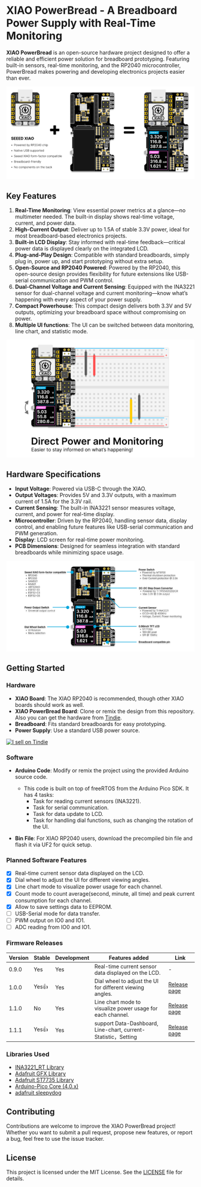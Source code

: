 # XIAO PowerBread - A Breadboard Power Supply with Real-Time Monitoring

**XIAO PowerBread** is an open-source hardware project designed to offer a reliable and efficient power solution for breadboard prototyping. Featuring built-in sensors, real-time monitoring, and the RP2040 microcontroller, PowerBread makes powering and developing electronics projects easier than ever.

![XIAO PowerBread](Docs/Images/pic_overview.png)


## Key Features

1. **Real-Time Monitoring**: View essential power metrics at a glance—no multimeter needed. The built-in display shows real-time voltage, current, and power data.
2. **High-Current Output**: Deliver up to 1.5A of stable 3.3V power, ideal for most breadboard-based electronics projects.
3. **Built-in LCD Display**: Stay informed with real-time feedback—critical power data is displayed clearly on the integrated LCD.
4. **Plug-and-Play Design**: Compatible with standard breadboards, simply plug in, power up, and start prototyping without extra setup.
5. **Open-Source and RP2040 Powered**: Powered by the RP2040, this open-source design provides flexibility for future extensions like USB-serial communication and PWM control.
6. **Dual-Channel Voltage and Current Sensing**: Equipped with the INA3221 sensor for dual-channel voltage and current monitoring—know what’s happening with every aspect of your power supply.
7. **Compact Powerhouse**: This compact design delivers both 3.3V and 5V outputs, optimizing your breadboard space without compromising on power.
8. **Multiple UI functions**: The UI can be switched between data monitoring, line chart, and statistic mode.

![XIAO PowerBread](Docs/Images/pic_directPowerAndMonitoring.png)

## Hardware Specifications

- **Input Voltage**: Powered via USB-C through the XIAO.
- **Output Voltages**: Provides 5V and 3.3V outputs, with a maximum current of 1.5A for the 3.3V rail.
- **Current Sensing**: The built-in INA3221 sensor measures voltage, current, and power for real-time display.
- **Microcontroller**: Driven by the RP2040, handling sensor data, display control, and enabling future features like USB-serial communication and PWM generation.
- **Display**: LCD screen for real-time power monitoring.
- **PCB Dimensions**: Designed for seamless integration with standard breadboards while minimizing space usage.

![XIAO PowerBread](Docs/Images/pic_hardwareSpec.png)

## Getting Started

### Hardware

- **XIAO Board**: The XIAO RP2040 is recommended, though other XIAO boards should work as well.
- **XIAO PowerBread Board**: Clone or remix the design from this repository. Also you can get the hardware from [Tindie](https://www.tindie.com/products/35842/).
- **Breadboard**: Fits standard breadboards for easy prototyping.
- **Power Supply**: Use a standard USB power source.

<a href="https://www.tindie.com/stores/nicho810d/?ref=offsite_badges&utm_source=sellers_nicho810&utm_medium=badges&utm_campaign=badge_large"><img src="https://d2ss6ovg47m0r5.cloudfront.net/badges/tindie-larges.png" alt="I sell on Tindie" width="200" height="104"></a>

### Software

- **Arduino Code**: Modify or remix the project using the provided Arduino source code.
  - This code is built on top of freeRTOS from the Arduino Pico SDK. It has 4 tasks:
    - Task for reading current sensors (INA3221).
    - Task for serial communication.
    - Task for data update to LCD.
    - Task for handling dial functions, such as changing the rotation of the UI.

- **Bin File**: For XIAO RP2040 users, download the precompiled bin file and flash it via UF2 for quick setup.


### Planned Software Features
- [x] Real-time current sensor data displayed on the LCD.
- [x] Dial wheel to adjust the UI for different viewing angles.
- [x] Line chart mode to visualize power usage for each channel.
- [x] Count mode to count average(second, minute, all time) and peak current consumption for each channel.
- [x] Allow to save settings data to EEPROM.
- [ ] USB-Serial mode for data transfer.
- [ ] PWM output on IO0 and IO1.
- [ ] ADC reading from IO0 and IO1.

### Firmware Releases

| Version | Stable | Development | Features added | Link |
|---------|---------|---------|---------|---------|
| 0.9.0     | Yes | Yes | Real-time current sensor data displayed on the LCD. | - |
| 1.0.0     | Yes👍 | Yes | Dial wheel to adjust the UI for different viewing angles. | [Release page](https://github.com/nicho810/XIAO-PowerBread/releases/tag/v1.0.0) |
| 1.1.0     | No  | Yes | Line chart mode to visualize power usage for each channel. | [Release page](https://github.com/nicho810/XIAO-PowerBread/releases/tag/v1.1.0) |
| 1.1.1     | Yes👍  | Yes | support Data-Dashboard, Line-chart, current-Statistic，Setting | [Release page](https://github.com/nicho810/XIAO-PowerBread/releases/tag/v1.1.1) |


### Libraries Used
- [INA3221_RT Library](https://github.com/RobTillaart/INA3221_RT/tree/master)
- [Adafruit GFX Library](https://github.com/adafruit/Adafruit-GFX-Library)
- [Adafruit ST7735 Library](https://github.com/adafruit/Adafruit-ST7735-Library)
- [Arduino-Pico Core (4.0.x)](https://github.com/earlephilhower/arduino-pico)
- [adafruit sleepydog](https://github.com/adafruit/Adafruit_SleepyDog)

## Contributing

Contributions are welcome to improve the XIAO PowerBread project! Whether you want to submit a pull request, propose new features, or report a bug, feel free to use the issue tracker.

## License

This project is licensed under the MIT License. See the [LICENSE](./LICENSE) file for details.
